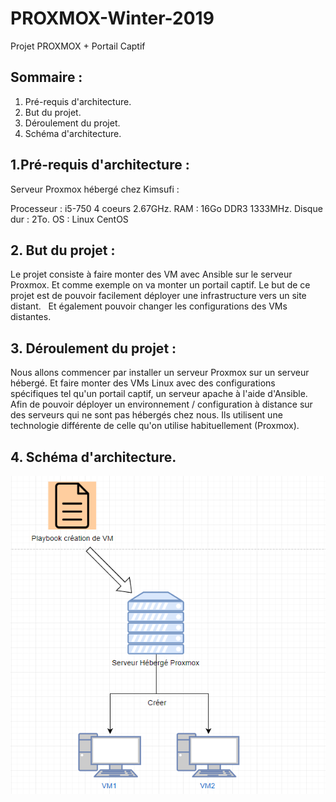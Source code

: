 # PROXMOX-Winter-2019
Projet PROXMOX + Portail Captif

## Sommaire : 
 1. Pré-requis d'architecture.
 2. But du projet.
 3. Déroulement du projet.
 4. Schéma d'architecture.
 


## 1.Pré-requis d'architecture :

Serveur Proxmox hébergé chez Kimsufi :

Processeur : i5-750 4 coeurs 2.67GHz.
RAM : 16Go DDR3 1333MHz.
Disque dur : 2To.
OS : Linux CentOS 

## 2. But du projet :

Le projet consiste à faire monter des VM avec Ansible sur le serveur Proxmox. Et comme exemple on va monter un portail captif.
Le but de ce projet est de pouvoir facilement déployer une infrastructure vers un site distant.
&nbsp;
Et également pouvoir changer les configurations des VMs distantes.

## 3. Déroulement du projet :

Nous allons commencer par installer un serveur Proxmox sur un serveur hébergé. Et faire monter des VMs Linux avec des configurations spécifiques tel qu'un portail captif, un serveur apache à l'aide d'Ansible. Afin de pouvoir déployer un environnement / configuration à distance sur des serveurs qui ne sont pas hébergés chez nous. Ils utilisent une technologie différente de celle qu'on utilise habituellement (Proxmox). 

## 4. Schéma d'architecture.
![alt text](https://github.com/alexdoret33/PROXMOX-Winter-2019/blob/master/Images/Diagramme%20Cool.png?raw=true)
